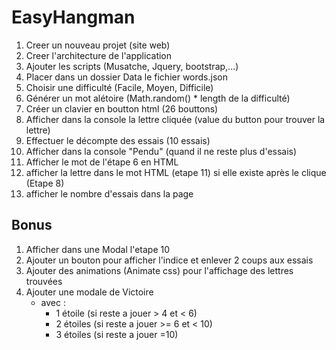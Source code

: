 # EasyHangman
1. Creer un nouveau projet (site web)
2. Creer l'architecture de l'application
3. Ajouter les scripts (Musatche, Jquery, bootstrap,...)
4. Placer dans un dossier Data le fichier words.json
5. Choisir une difficulté (Facile, Moyen, Difficile)
6. Générer un mot alétoire (Math.random() * length de la difficulté)
7. Créer un clavier en boutton html (26 bouttons)
8. Afficher dans la console la lettre cliquée (value du button pour trouver la lettre)
9. Effectuer le décompte des essais (10 essais)
10. Afficher dans la console "Pendu" (quand il ne reste plus d'essais)
11. Afficher le mot de l'étape 6 en HTML
12. afficher la lettre dans le mot HTML (etape 11) si elle existe après le clique (Etape 8)
13. afficher le nombre d'essais dans la page

## Bonus
1. Afficher dans une Modal l'etape 10
2. Ajouter un bouton pour afficher l'indice et enlever 2 coups aux essais
3. Ajouter des animations (Animate css) pour l'affichage des lettres trouvées
4. Ajouter une modale de Victoire 
	+ avec :
        - 1 étoile (si reste a jouer > 4 et < 6)
        - 2 étoiles (si reste a jouer >= 6 et < 10)
        - 3 étoiles (si reste a jouer =10)



